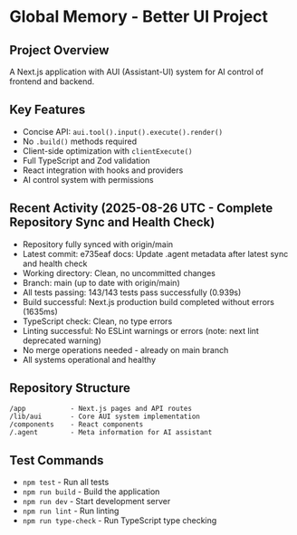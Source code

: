 # Global Memory - Better UI Project

## Project Overview
A Next.js application with AUI (Assistant-UI) system for AI control of frontend and backend.

## Key Features
- Concise API: `aui.tool().input().execute().render()`
- No `.build()` methods required
- Client-side optimization with `clientExecute()`
- Full TypeScript and Zod validation
- React integration with hooks and providers
- AI control system with permissions

## Recent Activity (2025-08-26 UTC - Complete Repository Sync and Health Check)
- Repository fully synced with origin/main
- Latest commit: e735eaf docs: Update .agent metadata after latest sync and health check
- Working directory: Clean, no uncommitted changes
- Branch: main (up to date with origin/main)
- All tests passing: 143/143 tests pass successfully (0.939s)
- Build successful: Next.js production build completed without errors (1635ms)
- TypeScript check: Clean, no type errors
- Linting successful: No ESLint warnings or errors (note: next lint deprecated warning)
- No merge operations needed - already on main branch
- All systems operational and healthy

## Repository Structure
```
/app           - Next.js pages and API routes
/lib/aui       - Core AUI system implementation
/components    - React components
/.agent        - Meta information for AI assistant
```

## Test Commands
- `npm test` - Run all tests
- `npm run build` - Build the application
- `npm run dev` - Start development server
- `npm run lint` - Run linting
- `npm run type-check` - Run TypeScript type checking